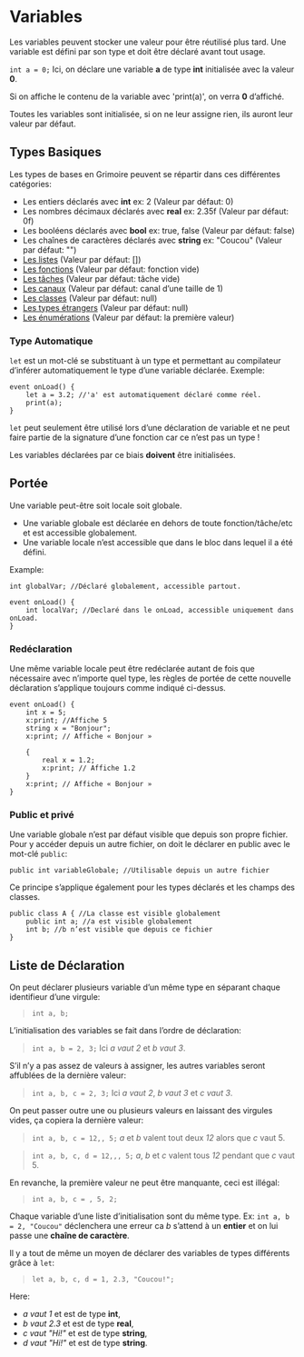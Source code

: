 # Variables

Les variables peuvent stocker une valeur pour être réutilisé plus tard.
Une variable est défini par son type et doit être déclaré avant tout usage.

`int a = 0;`
Ici, on déclare une variable **a** de type **int** initialisée avec la valeur **0**.

Si on affiche le contenu de la variable avec 'print(a)', on verra **0** d’affiché.

Toutes les variables sont initialisée, si on ne leur assigne rien, ils auront leur valeur par défaut.

## Types Basiques
Les types de bases en Grimoire peuvent se répartir dans ces différentes catégories:
* Les entiers déclarés avec **int** ex: 2 (Valeur par défaut: 0)
* Les nombres décimaux déclarés avec **real** ex: 2.35f (Valeur par défaut: 0f)
* Les booléens déclarés avec **bool** ex: true, false (Valeur par défaut: false)
* Les chaînes de caractères déclarés avec **string** ex: "Coucou" (Valeur par défaut: "")
* [Les listes](#arrays) (Valeur par défaut: [])
* [Les fonctions](#functions) (Valeur par défaut: fonction vide)
* [Les tâches](#tasks) (Valeur par défaut: tâche vide)
* [Les canaux](#channels) (Valeur par défaut: canal d’une taille de 1)
* [Les classes](#classes) (Valeur par défaut: null)
* [Les types étrangers](#foreign-types) (Valeur par défaut: null)
* [Les énumérations](#enumerations) (Valeur par défaut: la première valeur)

### Type Automatique
`let` est un mot-clé se substituant à un type et permettant au compilateur d’inférer automatiquement le type d’une variable déclarée.
Exemple:
```grimoire
event onLoad() {
    let a = 3.2; //'a' est automatiquement déclaré comme réel.
    print(a);
}
```
`let` peut seulement être utilisé lors d’une déclaration de variable et ne peut faire partie de la signature d’une fonction car ce n’est pas un type !

Les variables déclarées par ce biais **doivent** être initialisées.

## Portée
Une variable peut-être soit locale soit globale.
* Une variable globale est déclarée en dehors de toute fonction/tâche/etc et est accessible globalement.
* Une variable locale n’est accessible que dans le bloc dans lequel il a été défini.

Example:
```grimoire
int globalVar; //Déclaré globalement, accessible partout.

event onLoad() {
    int localVar; //Declaré dans le onLoad, accessible uniquement dans onLoad.
}
```

### Redéclaration
Une même variable locale peut être redéclarée autant de fois que nécessaire avec n’importe quel type, les règles de portée de cette nouvelle déclaration s’applique toujours comme indiqué ci-dessus.

```grimoire
event onLoad() {
    int x = 5;
    x:print; //Affiche 5
    string x = "Bonjour";
    x:print; // Affiche « Bonjour »

    {
        real x = 1.2;
        x:print; // Affiche 1.2
    }
    x:print; // Affiche « Bonjour »
}
```

### Public et privé
Une variable globale n’est par défaut visible que depuis son propre fichier.
Pour y accéder depuis un autre fichier, on doit le déclarer en public avec le mot-clé `public`:
```grimoire
public int variableGlobale; //Utilisable depuis un autre fichier
```

Ce principe s’applique également pour les types déclarés et les champs des classes.
```grimoire
public class A { //La classe est visible globalement
    public int a; //a est visible globalement
    int b; //b n’est visible que depuis ce fichier
}
```

## Liste de Déclaration

On peut déclarer plusieurs variable d’un même type en séparant chaque identifieur d’une virgule:
> `int a, b;`

L’initialisation des variables se fait dans l’ordre de déclaration:
> `int a, b = 2, 3;`
Ici *a vaut 2* et *b vaut 3*.

S’il n’y a pas assez de valeurs à assigner, les autres variables seront affublées de la dernière valeur:
> `int a, b, c = 2, 3;`
Ici *a vaut 2*, *b vaut 3* et *c vaut 3*.

On peut passer outre une ou plusieurs valeurs en laissant des virgules vides, ça copiera la dernière valeur:
> `int a, b, c = 12,, 5;`
*a* et *b* valent tout deux *12* alors que *c* vaut 5.

> `int a, b, c, d = 12,,, 5;`
*a*, *b* et *c* valent tous *12* pendant que *c* vaut 5.

En revanche, la première valeur ne peut être manquante, ceci est illégal:
> `int a, b, c = , 5, 2;`

Chaque variable d’une liste d’initialisation sont du même type.
Ex: `int a, b = 2, "Coucou"` déclenchera une erreur ca *b* s’attend à un **entier** et on lui passe une **chaîne de caractère**.

Il y a tout de même un moyen de déclarer des variables de types différents grâce à `let`:
> `let a, b, c, d = 1, 2.3, "Coucou!";`

Here:
* *a vaut 1* et est de type **int**,
* *b vaut 2.3* et est de type **real**,
* *c vaut "Hi!"* et est de type **string**,
* *d vaut "Hi!"* et est de type **string**.